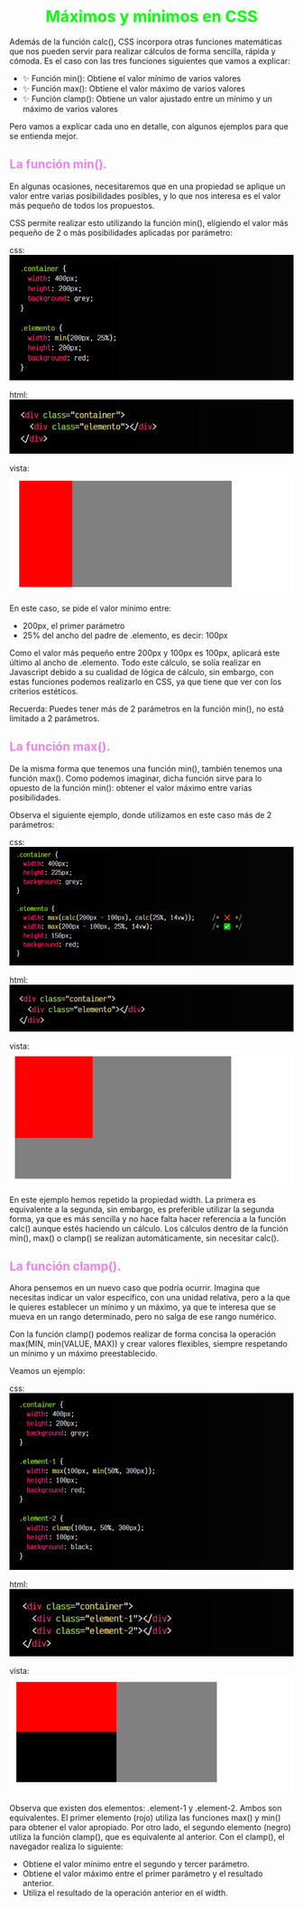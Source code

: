 # <span style="color:lime"><center>Máximos y mínimos en CSS</center></span>

Además de la función calc(), CSS incorpora otras funciones matemáticas que nos pueden servir para realizar cálculos de forma sencilla, rápida y cómoda. Es el caso con las tres funciones siguientes que vamos a explicar:

   - ✨ Función min(): Obtiene el valor mínimo de varios valores
   - ✨ Función max(): Obtiene el valor máximo de varios valores
   - ✨ Función clamp(): Obtiene un valor ajustado entre un mínimo y un máximo de varios valores

Pero vamos a explicar cada uno en detalle, con algunos ejemplos para que se entienda mejor.

## <span style="color:violet">La función min().</span>
En algunas ocasiones, necesitaremos que en una propiedad se aplique un valor entre varias posibilidades posibles, y lo que nos interesa es el valor más pequeño de todos los propuestos.

CSS permite realizar esto utilizando la función min(), eligiendo el valor más pequeño de 2 o más posibilidades aplicadas por parámetro:

css:
![alt text](./imagenes-maximos-y-minimos-css/image.png)

html:
![alt text](./imagenes-maximos-y-minimos-css/image-1.png)

vista:
![alt text](./imagenes-maximos-y-minimos-css/image-2.png)

En este caso, se pide el valor mínimo entre:

   - 200px, el primer parámetro
   - 25% del ancho del padre de .elemento, es decir: 100px

Como el valor más pequeño entre 200px y 100px es 100px, aplicará este último al ancho de .elemento. Todo este cálculo, se solía realizar en Javascript debido a su cualidad de lógica de cálculo, sin embargo, con estas funciones podemos realizarlo en CSS, ya que tiene que ver con los criterios estéticos.

Recuerda: Puedes tener más de 2 parámetros en la función min(), no está limitado a 2 parámetros.

## <span style="color:violet">La función max().</span>
De la misma forma que tenemos una función min(), también tenemos una función max(). Como podemos imaginar, dicha función sirve para lo opuesto de la función min(): obtener el valor máximo entre varias posibilidades.

Observa el siguiente ejemplo, donde utilizamos en este caso más de 2 parámetros:

css:
![alt text](./imagenes-maximos-y-minimos-css/image-3.png)

html:
![alt text](./imagenes-maximos-y-minimos-css/image-4.png)

vista:
![alt text](./imagenes-maximos-y-minimos-css/image-5.png)

En este ejemplo hemos repetido la propiedad width. La primera es equivalente a la segunda, sin embargo, es preferible utilizar la segunda forma, ya que es más sencilla y no hace falta hacer referencia a la función calc() aunque estés haciendo un cálculo. Los cálculos dentro de la función min(), max() o clamp() se realizan automáticamente, sin necesitar calc().

## <span style="color:violet">La función clamp().</span>
Ahora pensemos en un nuevo caso que podría ocurrir. Imagina que necesitas indicar un valor específico, con una unidad relativa, pero a la que le quieres establecer un mínimo y un máximo, ya que te interesa que se mueva en un rango determinado, pero no salga de ese rango numérico.

Con la función clamp() podemos realizar de forma concisa la operación max(MIN, min(VALUE, MAX)) y crear valores flexibles, siempre respetando un mínimo y un máximo preestablecido.

Veamos un ejemplo:

css:
![alt text](./imagenes-maximos-y-minimos-css/image-6.png)

html:
![alt text](./imagenes-maximos-y-minimos-css/image-7.png)

vista:
![alt text](./imagenes-maximos-y-minimos-css/image-8.png)

Observa que existen dos elementos: .element-1 y .element-2. Ambos son equivalentes. El primer elemento (rojo) utiliza las funciones max() y min() para obtener el valor apropiado. Por otro lado, el segundo elemento (negro) utiliza la función clamp(), que es equivalente al anterior. Con el clamp(), el navegador realiza lo siguiente:

   - Obtiene el valor mínimo entre el segundo y tercer parámetro.
   - Obtiene el valor máximo entre el primer parámetro y el resultado anterior.
   - Utiliza el resultado de la operación anterior en el width.


